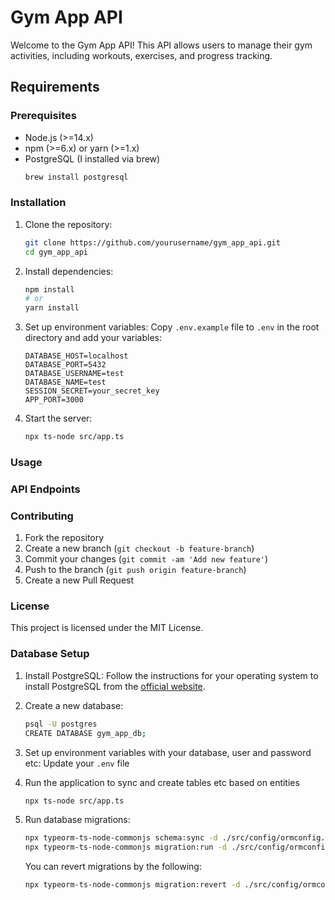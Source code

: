# Gym App API

Welcome to the Gym App API! This API allows users to manage their gym activities, including workouts, exercises, and progress tracking.

## Requirements

### Prerequisites

- Node.js (>=14.x)
- npm (>=6.x) or yarn (>=1.x)
- PostgreSQL (I installed via brew)
    ```sh
    brew install postgresql
    ```

### Installation

1. Clone the repository:
    ```sh
    git clone https://github.com/yourusername/gym_app_api.git
    cd gym_app_api
    ```

2. Install dependencies:
    ```sh
    npm install
    # or
    yarn install
    ```

3. Set up environment variables:
    Copy `.env.example` file to `.env` in the root directory and add your variables:
    ```env
    DATABASE_HOST=localhost
    DATABASE_PORT=5432
    DATABASE_USERNAME=test
    DATABASE_NAME=test
    SESSION_SECRET=your_secret_key
    APP_PORT=3000
    ```

4. Start the server:
    ```sh
    npx ts-node src/app.ts
    ```

### Usage

### API Endpoints


### Contributing

1. Fork the repository
2. Create a new branch (`git checkout -b feature-branch`)
3. Commit your changes (`git commit -am 'Add new feature'`)
4. Push to the branch (`git push origin feature-branch`)
5. Create a new Pull Request

### License

This project is licensed under the MIT License.

### Database Setup

1. Install PostgreSQL:
    Follow the instructions for your operating system to install PostgreSQL from the [official website](https://www.postgresql.org/download/).

2. Create a new database:
    ```sh
    psql -U postgres
    CREATE DATABASE gym_app_db;
    ```

3. Set up environment variables with your database, user and password etc:
    Update your `.env` file

4. Run the application to sync and create tables etc based on entities
    ```sh
    npx ts-node src/app.ts
    ```

5. Run database migrations:
    ```sh
    npx typeorm-ts-node-commonjs schema:sync -d ./src/config/ormconfig.ts
    npx typeorm-ts-node-commonjs migration:run -d ./src/config/ormconfig.ts
    ```

    You can revert migrations by the following:
    ```sh
    npx typeorm-ts-node-commonjs migration:revert -d ./src/config/ormconfig.ts
    ```